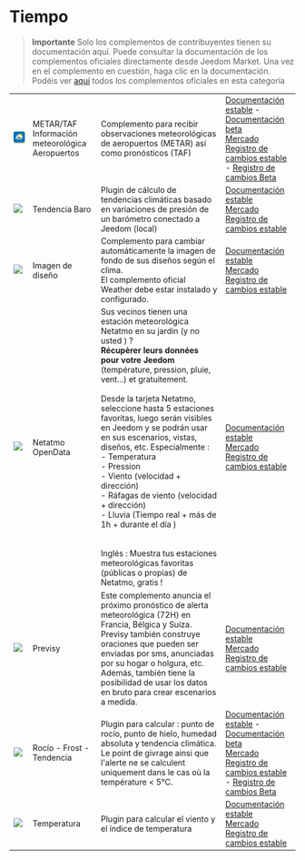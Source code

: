 
# Tiempo


>**Importante**
>Solo los complementos de contribuyentes tienen su documentación aquí. Puede consultar la documentación de los complementos oficiales directamente desde Jeedom Market. Una vez en el complemento en cuestión, haga clic en la documentación.
>Podéis ver [aquí](https://market.jeedom.com/index.php?v=d&p=market&type=plugin&categorie=weather) todos los complementos oficiales en esta categoría


| | | | |
|--- | --- | --- | ---|
|<img src="Metar_infos/Metar_infos_icon.png" class="pluginLogo" width="100" />|METAR/TAF Información meteorológica Aeropuertos|Complemento para recibir observaciones meteorológicas de aeropuertos (METAR) así como pronósticos (TAF)|[Documentación estable](https://www.carle.fr/plugin-metar-taf-infos/4-documentation.html) - [Documentación beta](https://www.carle.fr/plugin-metar-taf-infos/4-documentation.html)<br/>[Mercado](https://market.jeedom.com/index.php?v=d&p=market_display&id=2342)<br/>[Registro de cambios estable](https://www.carle.fr/plugin-metar-taf-infos/3-changelog.html) - [Registro de cambios Beta](https://www.carle.fr/plugin-metar-taf-infos/3-changelog.html)|
|<img src="baro/baro_icon.png" class="pluginLogo" width="100" />|Tendencia Baro|Plugin de cálculo de tendencias climáticas basado en variaciones de presión de un barómetro conectado a Jeedom (local)|[Documentación estable](https://odolc.github.io/Baro/es_ES/)<br/>[Mercado](https://market.jeedom.com/index.php?v=d&p=market_display&id=2405)<br/>[Registro de cambios estable](https://odolc.github.io/Baro/es_ES/changelog)|
|<img src="designImgSwitch/designImgSwitch_icon.png" class="pluginLogo" width="100" />|Imagen de diseño|Complemento para cambiar automáticamente la imagen de fondo de sus diseños según el clima.<br/>El complemento oficial Weather debe estar instalado y configurado.|[Documentación estable](https://mips2648.github.io/jeedom-plugins-docs/designImgSwitch/es_ES/)<br/>[Mercado](https://market.jeedom.com/index.php?v=d&p=market_display&id=3819)<br/>[Registro de cambios estable](https://mips2648.github.io/jeedom-plugins-docs/designImgSwitch/es_ES/changelog)|
|<img src="netatmoPublicData/netatmoPublicData_icon.png" class="pluginLogo" width="100" />|Netatmo OpenData|Sus vecinos tienen una estación meteorológica Netatmo en su jardín (y no usted ) ? <br><strong>Récupèrer leurs données pour votre Jeedom</strong> (température, pression, pluie, vent...) et gratuitement. <br><br>Desde la tarjeta Netatmo, seleccione hasta 5 estaciones favoritas, luego serán visibles en Jeedom y se podrán usar en sus escenarios, vistas, diseños, etc.  Especialmente :<br>- Temperatura<br>- Pression<br>- Viento (velocidad + dirección)<br>- Ráfagas de viento (velocidad + dirección)<br>- Lluvia (Tiempo real + más de 1h + durante el día )<br><br><br>Inglés : Muestra tus estaciones meteorológicas favoritas (públicas o propias) de Netatmo, gratis !|[Documentación estable](https://jim005.github.io/jeedom-netatmoPublicData/es_ES/)<br/>[Mercado](https://market.jeedom.com/index.php?v=d&p=market_display&id=4008)<br/>[Registro de cambios estable](https://jim005.github.io/jeedom-netatmoPublicData/es_ES/changelog)|
|<img src="previsy/previsy_icon.png" class="pluginLogo" width="100" />|Previsy|Este complemento anuncia el próximo pronóstico de alerta meteorológica (72H) en Francia, Bélgica y Suiza. Previsy también construye oraciones que pueden ser enviadas por sms, anunciadas por su hogar o holgura, etc. Además, también tiene la posibilidad de usar los datos en bruto para crear escenarios a medida.|[Documentación estable](https://ynats.github.io/jeedom-plugin-previsy/es_ES/)<br/>[Mercado](https://market.jeedom.com/index.php?v=d&p=market_display&id=4016)<br/>[Registro de cambios estable](https://ynats.github.io/jeedom-plugin-previsy/es_ES/changelog)|
|<img src="rosee/rosee_icon.png" class="pluginLogo" width="100" />|Rocío - Frost - Tendencia|Plugin para calcular : punto de rocío, punto de hielo, humedad absoluta y tendencia climática. <BR/>Le point de givrage ainsi que l'alerte ne se calculent uniquement dans le cas où la température < 5°C. <BR />|[Documentación estable](https://jealg.github.io/documentation/plugin-rosee/es_ES/) - [Documentación beta](https://jealg.github.io/documentation/plugin-rosee/es_ES/)<br/>[Mercado](https://market.jeedom.com/index.php?v=d&p=market_display&id=1653)<br/>[Registro de cambios estable](https://jealg.github.io/documentation/plugin-rosee/es_ES/changelog) - [Registro de cambios Beta](https://jealg.github.io/documentation/plugin-rosee/es_ES/changelog)|
|<img src="temperature/temperature_icon.png" class="pluginLogo" width="100" />|Temperatura|Plugin para calcular el viento y el índice de temperatura|[Documentación estable](https://odolc.github.io/Temperature/es_ES/)<br/>[Mercado](https://market.jeedom.com/index.php?v=d&p=market_display&id=2778)<br/>[Registro de cambios estable](https://odolc.github.io/Temperature/es_ES/changelog)|
